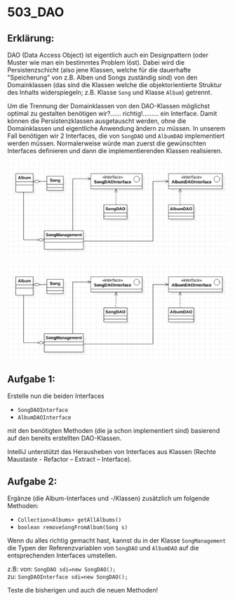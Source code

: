 # 503_DAO

## Erklärung:
DAO (Data Access Object) ist eigentlich auch ein Designpattern (oder Muster wie man ein bestimmtes Problem löst). Dabei wird die Persistenzschicht (also jene Klassen, welche für die dauerhafte "Speicherung" von z.B. Alben und Songs zuständig sind) von den Domainklassen (das sind die Klassen welche die objektorientierte Struktur des Inhalts widerspiegeln; z.B. Klasse ```Song``` und Klasse ```Album```) getrennt.

Um die Trennung der Domainklassen von den DAO-Klassen möglichst optimal zu gestalten benötigen wir?...... richtig!......... ein Interface. Damit können die Persistenzklassen ausgetauscht werden, ohne die Domainklassen und eigentliche Anwendung ändern zu müssen.
In unserem Fall benötigen wir 2 Interfaces, die von ```SongDAO``` und ```AlbumDAO``` implementiert werden müssen. Normalerweise würde man zuerst die gewünschten Interfaces definieren und dann die implementierenden Klassen realisieren.

![UML](./503.png)

![UML](./503.png)

## Aufgabe 1:

Erstelle nun die beiden Interfaces
- ```SongDAOInterface```
- ```AlbumDAOInterface```

mit den benötigten Methoden (die ja schon implementiert sind) basierend auf den bereits erstellten DAO-Klassen.

IntelliJ unterstützt das Herausheben von Interfaces aus Klassen (Rechte Maustaste - Refactor – Extract – Interface).


## Aufgabe 2:  
Ergänze (die Album-Interfaces und -/Klassen) zusätzlich um folgende Methoden:
- ```Collection<Albums> getAllAlbums()```
- ```boolean removeSongFromAlbum(Song s)```

Wenn du alles richtig gemacht hast, kannst du in der Klasse ```SongManagement``` die Typen der Referenzvariablen von ```SongDAO``` und ```AlbumDAO``` auf die entsprechenden Interfaces umstellen.

z.B:
von: ```SongDAO sdi=new SongDAO();```  
zu:  ```SongDAOInterface sdi=new SongDAO();```

Teste die bisherigen und auch die neuen Methoden!

